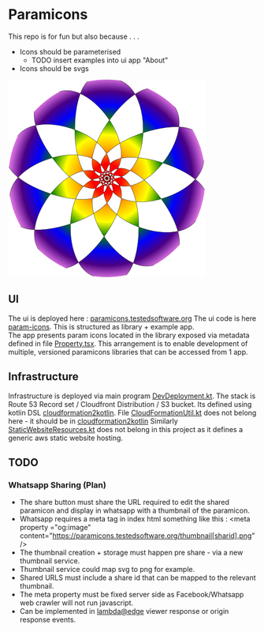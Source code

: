 # Paramicons

This repo is for fun but also because . . . 
- Icons should be parameterised
  -  TODO insert examples into ui app "About" 
- Icons should be svgs

![](paramiconsample.svg)

## UI

The ui is deployed here : [paramicons.testedsoftware.org](https://paramicons.testedsoftware.org/)
The ui code is here [param-icons](ui/param-icons). 
This is structured as library + example app.  
The app presents param icons located in the library exposed via metadata defined in file [Property.tsx](ui/param-icons/src/iconz/Property.tsx). This arrangement is to enable development of multiple, versioned paramicons libraries that can be accessed from 1 app.

## Infrastructure

Infrastructure is deployed via main program [DevDeployment.kt](aws/stack/src/main/kotlin/com/typedpath/stack/DevDeployment.kt).
The stack is Route 53 Record set / Cloudfront Distribution / S3 bucket.  Its defined using kotlin DSL [cloudformation2kotlin](https://github.com/typedpath/cloudformation2kotlin).
File [CloudFormationUtil.kt]([cloudformation2kotlin](https://github.com/typedpath/cloudformation2kotlin) ) does not belong here - it should be in [cloudformation2kotlin](https://github.com/typedpath/cloudformation2kotlin) 
Similarly [StaticWebsiteResources.kt](aws/stack/src/main/kotlin/com/typedpath/stack/StaticWebsiteResources.kt) does not belong in this project as it defines a generic aws static website hosting.

## TODO
### Whatsapp Sharing (Plan) 
-  The share button must share the URL required to edit the shared paramicon and display in whatsapp with a thumbnail of the paramicon.
-  Whatsapp requires a meta tag in index html something like this : &lt;meta property ="og:image" content="https://paramicons.testedsoftware.org/thumbnail[sharid].png" />
-  The thumbnail creation + storage must happen pre share - via a new thumbnail service. 
-  Thumbnail service could map svg to png for example.
-  Shared URLS must include a share id that can be mapped to the relevant thumbnail.
-  The meta property must be fixed server side as Facebook/Whatsapp web crawler will not run javascript.
  - Can be implemented in [lambda@edge](https://docs.aws.amazon.com/AmazonCloudFront/latest/DeveloperGuide/lambda-edge-event-request-response.html)  viewer response or origin response events.